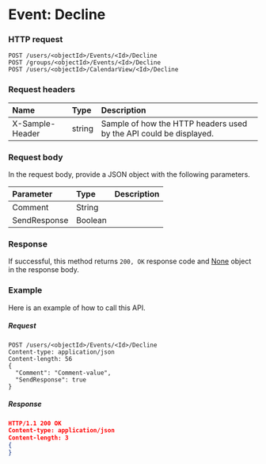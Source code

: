 # Event: Decline


### HTTP request
```http
POST /users/<objectId>/Events/<Id>/Decline
POST /groups/<objectId>/Events/<Id>/Decline
POST /users/<objectId>/CalendarView/<Id>/Decline

```
### Request headers
| Name       | Type | Description|
|:---------------|:--------|:----------|
| X-Sample-Header  | string  | Sample of how the HTTP headers used by the API could be displayed.|

### Request body
In the request body, provide a JSON object with the following parameters.

| Parameter	   | Type	|Description|
|:---------------|:--------|:----------|
|Comment|String||
|SendResponse|Boolean||

### Response
If successful, this method returns `200, OK` response code and [None](../resources/none.md) object in the response body.

### Example
Here is an example of how to call this API.
##### Request
```http
POST /users/<objectId>/Events/<Id>/Decline
Content-type: application/json
Content-length: 56
{
  "Comment": "Comment-value",
  "SendResponse": true
}
```
##### Response
```json
HTTP/1.1 200 OK
Content-type: application/json
Content-length: 3
{
}
```

<!-- uuid: 9af5f1cf-20a9-4b73-93fb-50933781ea66\n2015-10-09 15:15:44 UTC -->
